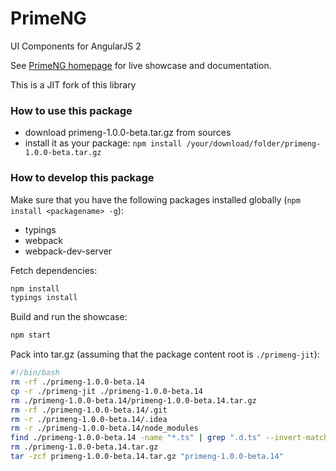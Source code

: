 # PrimeNG
UI Components for AngularJS 2

See [PrimeNG homepage](http://www.primefaces.org/primeng) for live showcase and documentation.

This is a JIT fork of this library

### How to use this package

- download primeng-1.0.0-beta.tar.gz from sources
- install it as your package: `npm install /your/download/folder/primeng-1.0.0-beta.tar.gz`

### How to develop this package
Make sure that you have the following packages installed globally (`npm install <packagename> -g`):
- typings
- webpack
- webpack-dev-server

Fetch dependencies:
```bash
npm install
typings install
```
Build and run the showcase:
```bash
npm start
```
Pack into tar.gz (assuming that the package content root is `./primeng-jit`):
```bash
#!/bin/bash
rm -rf ./primeng-1.0.0-beta.14
cp -r ./primeng-jit ./primeng-1.0.0-beta.14
rm ./primeng-1.0.0-beta.14/primeng-1.0.0-beta.14.tar.gz
rm -rf ./primeng-1.0.0-beta.14/.git
rm -r ./primeng-1.0.0-beta.14/.idea
rm -r ./primeng-1.0.0-beta.14/node_modules
find ./primeng-1.0.0-beta.14 -name "*.ts" | grep ".d.ts" --invert-match | xargs rm
rm ./primeng-1.0.0-beta.14.tar.gz
tar -zcf primeng-1.0.0-beta.14.tar.gz "primeng-1.0.0-beta.14"
```
